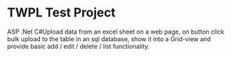 # TWPL Test Project
 ASP .Net C#Upload data from an excel sheet on a web page, on button click bulk upload to the table in an sql database, show it into a Grid-view and provide basic add / edit / delete / list functionality.
